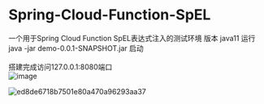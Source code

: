 # Spring-Cloud-Function-SpEL
一个用于Spring Cloud Function SpEL表达式注入的测试环境
版本 java11 运行 java -jar demo-0.0.1-SNAPSHOT.jar 启动\
\
搭建完成访问127.0.0.1:8080端口
\
![image](https://user-images.githubusercontent.com/88339946/160252763-dcdab609-08a5-4d70-afb0-0f8870d64f82.png)

![ed8de6718b7501e80a470a96293aa37](https://user-images.githubusercontent.com/88339946/160252782-8173cb68-e9bc-4337-86fd-36dc9feddce7.jpg)

